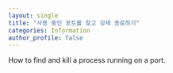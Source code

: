 ```yaml
---
layout: single
title: "사용 중인 포트를 찾고 강제 종료하기"
categories: Information
author_profile: false
---
```


How to find and kill a process running on a port.
